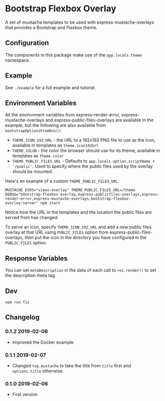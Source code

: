 # Bootstrap Flexbox Overlay

A set of mustache templates to be used with express-mustache-overlays that provides a Bootstrap and Flexbox theme.

## Configuration

The components in this package make use of the `app.locals.theme` namespace.

## Example

See `./example` for a full example and tutorial.

## Environment Variables

All the environment variables from express-render-error, express-mustache-overlays and express-public-files-overlays are available in the example, but the following are also available from `bootstrapOptionsFromEnv()`:

* `THEME_ICON_192_URL` - the URL to a 192x192 PNG file to use as the icon, available in templates as `theme.icon192Url`
* `THEME_COLOR` - the color the browser should use for its theme, available in templates as `theme.color`
* `THEME_PUBLIC_FILES_URL` - Defaults to `app.locals.option.scriptName + '/public'`. Used to specify where the public files used by the overlay should be mounted.

Here's an example of a custom `THEME_PUBLIC_FILES_URL`:

```
MUSTACHE_DIRS="views-overlay" THEME_PUBLIC_FILES_URL=/theme DEBUG="bootstrap-flexbox-overlay,express-publicfiles-overlays,express-render-error,express-mustache-overlays,bootstrap-flexbox-overlay:server" npm start
```

Notice how the URL in the templates and the location the public files are served from has changed.

To serve an icon, specify `THEME_ICON_192_URL` and add a new public files overlay at that URL using `PUBLIC_FILES` option from express-public-files-overlays, then put the icon in the directory you have configured in the `PUBLIC_FILES` option.


## Response Variables

You can set `metaDescription` in the data of each call to `res.render()` to set the description meta tag.


## Dev

```
npm run fix
```


## Changelog

### 0.1.2 2019-02-08

* Improved the Docker example

### 0.1.1 2019-02-07

* Changed `top.mustache` to take the title from `title` first and `options.title` otherwise.

### 0.1.0 2019-02-06

* First version
